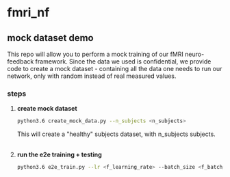 # fmri_nf

## mock dataset demo

This repo will allow you to perform a mock training of our fMRI neuro-feedback framework. Since the data we used is confidential, we provide code to create a mock dataset - containing all the data one needs to run our network, only with random instead of real measured values.

### steps

1. **create mock dataset**
	```bash
	python3.6 create_mock_data.py --n_subjects <n_subjects>
	```
	This will create a "healthy" subjects dataset, with n_subjects subjects.
	<br>
	<br>
	
2. **run the e2e training + testing**
	```bash
	python3.6 e2e_train.py --lr <f_learning_rate> --batch_size <f_batch_size> --epochs <f_epochs> --classification_epochs <classification_epochs> --	classifier_lr <classifier_learning_rate> --classifier_batch_size <classifier_batch_size> --type healthy
	```
